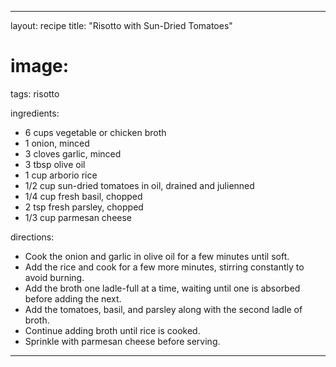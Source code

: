 ---

layout: recipe
title: "Risotto with Sun-Dried Tomatoes"
# image:
tags: risotto

ingredients:
- 6 cups vegetable or chicken broth
- 1 onion, minced
- 3 cloves garlic, minced
- 3 tbsp olive oil
- 1 cup arborio rice
- 1/2 cup sun-dried tomatoes in oil, drained and julienned
- 1/4 cup fresh basil, chopped
- 2 tsp fresh parsley, chopped
- 1/3 cup parmesan cheese

directions:
- Cook the onion and garlic in olive oil for a few minutes until soft.
- Add the rice and cook for a few more minutes, stirring constantly to avoid burning.
- Add the broth one ladle-full at a time, waiting until one is absorbed before adding the next. 
- Add the tomatoes, basil, and parsley along with the second ladle of broth.
- Continue adding broth until rice is cooked. 
- Sprinkle with parmesan cheese before serving.

---